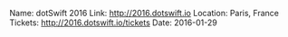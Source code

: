Name: dotSwift 2016
Link: http://2016.dotswift.io
Location: Paris, France
Tickets: http://2016.dotswift.io/tickets
Date: 2016-01-29